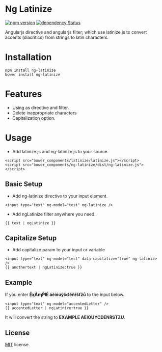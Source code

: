 # Ng Latinize
[![npm version](https://badge.fury.io/js/ng-latinize.svg)](https://badge.fury.io/js/ng-latinize)
[![dependency Status](https://david-dm.org/eraycetinay/ng-latinize.svg)](https://david-dm.org/eraycetinay/ng-latinize.svg)

Angularjs directive and angularjs filter; which use latinize.js to convert accents (diacritics) from strings to latin characters.

# Installation
```
npm install ng-latinize
bower install ng-latinize
```
# Features
- Using as directive and filter.
- Delete inappropriate characters
- Capitalization option.
# Usage
- Add latinize.js and ng-latinize.js to your source.
```
<script src="bower_components/latinize/latinize.js"></script>
<script src="bower_components/ng-latinize/dist/ng-latinize.js"></script>
```
## Basic Setup
- Add ng-latinize directive to your input element.
```
<input type="text" ng-model="test" ng-latinize />
```
- Add ngLatinize filter anywhere you need.
```
{{ text | ngLatinize }}
```
## Capitalize Setup
- Add capitalize param to your input or variable
```
<input type="text" ng-model="test" data-capitalize="true" ng-latinize />
{{ anothertext | ngLatinize:true }}
```
## Example
If you enter **ỆᶍǍᶆṔƚÉ áéíóúýčďěňřšťžů** to the input below.
```
<input type="text" ng-model="accentedLetter" />
{{ accentedLetter | ngLatinize:true }}
```
It will convert the string to **EXAMPLE AEIOUYCDENRSTZU**.
## License
[MIT](LICENSE) license.
